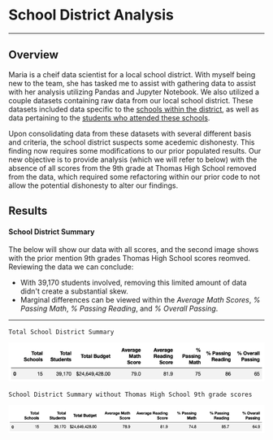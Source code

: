 # School District Analysis
- - - -
## Overview
Maria is a cheif data scientist for a local school district. With myself being new to the team, she has tasked me to assist with gathering data to assist with her analysis utilizing Pandas and Jupyter Notebook. We also utilized a couple datasets containing raw data from our local school district. These datasets included data specific to the [schools within the district](https://github.com/KEGANCP/School_District_Analysis/blob/main/Resources/schools_complete.csv), as well as data pertaining to the [students who attended these schools](https://github.com/KEGANCP/School_District_Analysis/blob/main/Resources/students_complete.csv).

Upon consolidating data from these datasets with several different basis and criteria, the school district suspects some acedemic dishonesty. This finding now requires some modifications to our prior populated results. Our new objective is to provide analysis (which we will refer to below) with the absence of all scores from the 9th grade at Thomas High School removed from the data, which required some refactoring within our prior code to not allow the potential dishonesty to alter our findings.

## Results 

#### School District Summary
The below will show our data with all scores, and the second image shows with the prior mention 9th grades Thomas High School scores reomved. Reviewing the data we can conclude:
* With 39,170 students involved, removing this limited amount of data didn't create a substantial skew.
* Marginal differences can be viewed within the *Average Math Scores*, *% Passing Math*, *% Passing Reading*, and *% Overall Passing*.



- - - -
    Total School District Summary
      
  ![This is an image](https://github.com/KEGANCP/School_District_Analysis/blob/main/Resources/District_Summary_total.png)

    School District Summary without Thomas High School 9th grade scores
       
  ![This is an image](https://github.com/KEGANCP/School_District_Analysis/blob/main/Resources/District_summary_w_o_THS.png)
